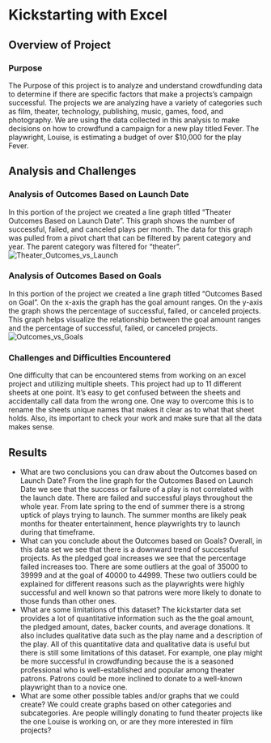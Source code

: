 # Kickstarting with Excel

## Overview of Project

### Purpose
The Purpose of this project is to analyze and understand crowdfunding data to determine if there are specific factors that make a projects’s campaign successful. The projects we are analyzing have a variety of categories such as film, theater, technology, publishing, music, games, food, and photography. We are using the data collected in this analysis to make decisions on how to crowdfund a campaign for a new play titled Fever. The playwright, Louise, is estimating a budget of over $10,000 for the play Fever.
## Analysis and Challenges
### Analysis of Outcomes Based on Launch Date
In this portion of the project we created a line graph titled “Theater Outcomes Based on Launch Date”. This graph shows the number of successful, failed, and canceled plays per month. The data for this graph was pulled from a pivot chart that can be filtered by parent category and year. The parent category was filtered for “theater”. 
![Theater_Outcomes_vs_Launch](https://user-images.githubusercontent.com/111299372/194387916-771fb29f-6254-47b7-bae6-5d36e8838b1d.png)
### Analysis of Outcomes Based on Goals
In this portion of the project we created a line graph titled “Outcomes Based on Goal”. On the x-axis the graph has the goal amount ranges. On the y-axis the graph shows the percentage of successful, failed, or canceled projects. This graph helps visualize the relationship between the goal amount ranges and the percentage of successful, failed, or canceled projects.
![Outcomes_vs_Goals](https://user-images.githubusercontent.com/111299372/194387929-9ab7b37d-2f14-4d5d-97d3-dc9afac94d52.png)
### Challenges and Difficulties Encountered
One difficulty that can be encountered stems from working on an excel project and utilizing multiple sheets. This project had up to 11 different sheets at one point. It’s easy to get confused between the sheets and accidentally call data from the wrong one. One way to overcome this is to rename the sheets unique names that makes it clear as to what that sheet holds. Also, its important to check your work and make sure that all the data makes sense. 
## Results
- What are two conclusions you can draw about the Outcomes based on Launch Date?
From the line graph for the Outcomes Based on Launch Date we see that the success or failure of a play is not correlated with the launch date. There are failed and successful plays throughout the whole year. From late spring to the end of summer there is a strong uptick of plays trying to launch. The summer months are likely peak months for theater entertainment, hence playwrights try to launch during that timeframe. 
- What can you conclude about the Outcomes based on Goals?
Overall, in this data set we see that there is a downward trend of successful projects. As the pledged goal increases we see that the percentage failed increases too. There are some outliers at the goal of 35000 to 39999 and at the goal of 40000 to 44999. These two outliers could be explained for different reasons such as the playwrights were highly successful and well known so that patrons were more likely to donate to those funds than other ones. 
- What are some limitations of this dataset?
The kickstarter data set provides a lot of quantitative  information such as the the goal amount, the pledged amount, dates, backer counts, and average donations. It also includes qualitative data such as the play name and a description of the play. All of this quantitative data and qualitative data is useful but there is still some limitations of this dataset. For example, one play might be more successful in crowdfunding because the is a seasoned professional who is well-established and popular among theater patrons. Patrons could be more inclined to donate to a well-known playwright than to a novice one. 
- What are some other possible tables and/or graphs that we could create?
We could create graphs based on other categories and subcategories. Are people willingly donating to fund theater projects like the one Louise is working on, or are they more interested in film projects? 

